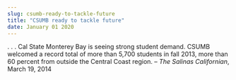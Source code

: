 ```yaml
---
slug: csumb-ready-to-tackle-future
title: "CSUMB ready to tackle future"
date: January 01 2020
---
```


 
<p>
  . . . Cal State Monterey Bay is seeing strong student demand. CSUMB welcomed a
  record total of more than 5,700 students in fall 2013, more than 60 percent
  from outside the Central Coast region. – <em>The Salinas Californian</em>,
  March 19, 2014
</p>
 
